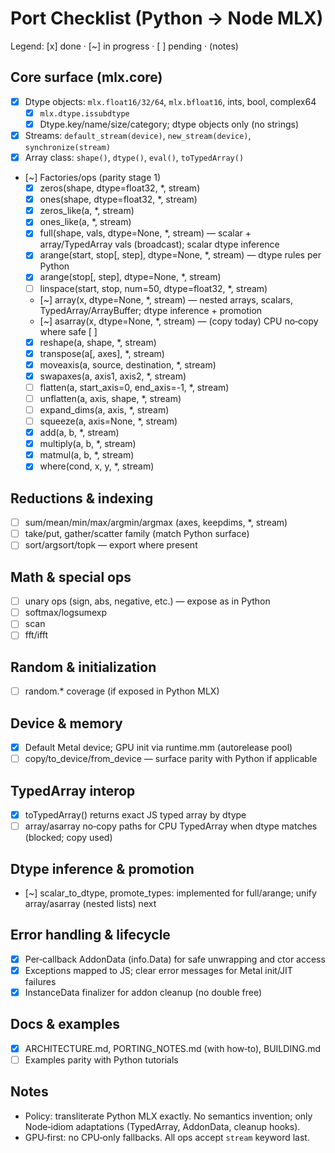 Port Checklist (Python → Node MLX)
==================================

Legend: [x] done · [~] in progress · [ ] pending · (notes)

Core surface (mlx.core)
-----------------------
- [x] Dtype objects: `mlx.float16/32/64`, `mlx.bfloat16`, ints, bool, complex64
  - [x] `mlx.dtype.issubdtype`
  - [x] Dtype.key/name/size/category; dtype objects only (no strings)
- [x] Streams: `default_stream(device)`, `new_stream(device)`, `synchronize(stream)`
- [x] Array class: `shape()`, `dtype()`, `eval()`, `toTypedArray()`
- [~] Factories/ops (parity stage 1)
  - [x] zeros(shape, dtype=float32, *, stream)
  - [x] ones(shape, dtype=float32, *, stream)
  - [x] zeros_like(a, *, stream)
  - [x] ones_like(a, *, stream)
  - [x] full(shape, vals, dtype=None, *, stream) — scalar + array/TypedArray vals (broadcast); scalar dtype inference
  - [x] arange(start, stop[, step], dtype=None, *, stream) — dtype rules per Python
  - [x] arange(stop[, step], dtype=None, *, stream)
  - [ ] linspace(start, stop, num=50, dtype=float32, *, stream)
  - [~] array(x, dtype=None, *, stream) — nested arrays, scalars, TypedArray/ArrayBuffer; dtype inference + promotion
  - [~] asarray(x, dtype=None, *, stream) — (copy today) CPU no‑copy where safe [ ]
  - [x] reshape(a, shape, *, stream)
  - [x] transpose(a[, axes], *, stream)
  - [x] moveaxis(a, source, destination, *, stream)
  - [x] swapaxes(a, axis1, axis2, *, stream)
  - [ ] flatten(a, start_axis=0, end_axis=-1, *, stream)
  - [ ] unflatten(a, axis, shape, *, stream)
  - [ ] expand_dims(a, axis, *, stream)
  - [ ] squeeze(a, axis=None, *, stream)
  - [x] add(a, b, *, stream)
  - [x] multiply(a, b, *, stream)
  - [x] matmul(a, b, *, stream)
  - [x] where(cond, x, y, *, stream)

Reductions & indexing
---------------------
- [ ] sum/mean/min/max/argmin/argmax (axes, keepdims, *, stream)
- [ ] take/put, gather/scatter family (match Python surface)
- [ ] sort/argsort/topk — export where present

Math & special ops
------------------
- [ ] unary ops (sign, abs, negative, etc.) — expose as in Python
- [ ] softmax/logsumexp
- [ ] scan
- [ ] fft/ifft

Random & initialization
-----------------------
- [ ] random.* coverage (if exposed in Python MLX)

Device & memory
---------------
- [x] Default Metal device; GPU init via runtime.mm (autorelease pool)
- [ ] copy/to_device/from_device — surface parity with Python if applicable

TypedArray interop
------------------
- [x] toTypedArray() returns exact JS typed array by dtype
- [ ] array/asarray no‑copy paths for CPU TypedArray when dtype matches (blocked; copy used)

Dtype inference & promotion
---------------------------
- [~] scalar_to_dtype, promote_types: implemented for full/arange; unify array/asarray (nested lists) next

Error handling & lifecycle
--------------------------
- [x] Per‑callback AddonData (info.Data) for safe unwrapping and ctor access
- [x] Exceptions mapped to JS; clear error messages for Metal init/JIT failures
- [x] InstanceData finalizer for addon cleanup (no double free)

Docs & examples
---------------
- [x] ARCHITECTURE.md, PORTING_NOTES.md (with how‑to), BUILDING.md
- [ ] Examples parity with Python tutorials

Notes
-----
- Policy: transliterate Python MLX exactly. No semantics invention; only Node‑idiom
  adaptations (TypedArray, AddonData, cleanup hooks).
- GPU‑first: no CPU‑only fallbacks. All ops accept `stream` keyword last.
